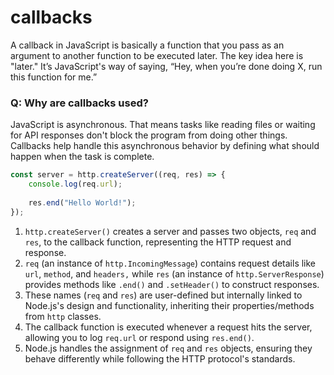 # callbacks
A callback in JavaScript is basically a function that you pass as an argument to another function to be executed later. The key idea here is "later." It’s JavaScript's way of saying, “Hey, when you’re done doing X, run this function for me.”

### Q: Why are callbacks used?
JavaScript is asynchronous. That means tasks like reading files or waiting for API responses don't block the program from doing other things. Callbacks help handle this asynchronous behavior by defining what should happen when the task is complete.

```js
const server = http.createServer((req, res) => {
    console.log(req.url); 
    
    res.end("Hello World!"); 
});
```

1. `http.createServer()` creates a server and passes two objects, `req` and `res`, to the callback function, representing the HTTP request and response.  
2. `req` (an instance of `http.IncomingMessage`) contains request details like `url`, `method`, and `headers,` while `res` (an instance of `http.ServerResponse`) provides methods like `.end()` and `.setHeader()` to construct responses.  
3. These names (`req` and `res`) are user-defined but internally linked to Node.js's design and functionality, inheriting their properties/methods from `http` classes.  
4. The callback function is executed whenever a request hits the server, allowing you to log `req.url` or respond using `res.end()`.  
5. Node.js handles the assignment of `req` and `res` objects, ensuring they behave differently while following the HTTP protocol's standards.  